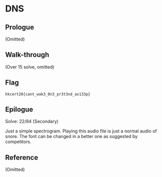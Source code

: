 # DNS

## Prologue

(Omitted)

## Walk-through
(Over 15 solve, omitted)

## Flag

`hkcert20{cant_wak3_0n3_pr3t3nd_as133p}`

## Epilogue
Solve: 22/84 (Secondary)

Just a simple spectrogram. Playing this audio file is just a normal audio of snore.
The font can be changed in a better one as suggested by competitors.

## Reference

(Omitted)
